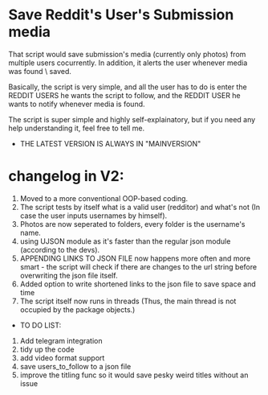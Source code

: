 # Save Reddit's User's Submission media

That script would save submission's media (currently only photos) from multiple users cocurrently. In addition, it alerts the user whenever media was found \ saved.


Basically, the script is very simple, and all the user has to do is enter the REDDIT USERS he wants the script to follow, and the REDDIT USER he wants to notify whenever media is found.

The script is super simple and highly self-explainatory, but if you need any help understanding it, feel free to tell me.

* THE LATEST VERSION IS ALWAYS IN "MAINVERSION"

# changelog in V2:
1. Moved to a more conventional OOP-based coding.
2. The script tests by itself what is a valid user (redditor) and what's not (In case the user inputs usernames by himself).
3. Photos are now seperated to folders, every folder is the username's name.
4. using UJSON module as it's faster than the regular json module (according to the devs).
5. APPENDING LINKS TO JSON FILE now happens more often and more smart - the script will check if there are changes to the url string before overwriting the json file itself.
6. Added option to write shortened links to the json file to save space and time
7. The script itself now runs in threads (Thus, the main thread is not occupied by the package objects.)


* TO DO LIST:
1. Add telegram integration
2. tidy up the code
3. add video format support
4. save users_to_follow to a json file
5. improve the titling func so it would save pesky weird titles without an issue
